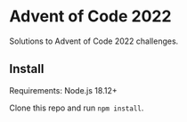 # Advent of Code 2022

Solutions to Advent of Code 2022 challenges.

## Install

Requirements: Node.js 18.12+

Clone this repo and run `npm install`.
